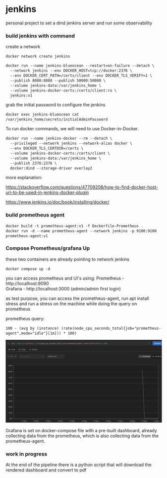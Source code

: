 # jenkins
personal project to set a dind jenkins server and run some observability

### build jenkins with command

create a network
````
docker network create jenkins
````

```
docker run --name jenkins-blueocean --restart=on-failure --detach \
  --network jenkins --env DOCKER_HOST=tcp://docker:2376 \
  --env DOCKER_CERT_PATH=/certs/client --env DOCKER_TLS_VERIFY=1 \
  --publish 8080:8080 --publish 50000:50000 \
  --volume jenkins-data:/var/jenkins_home \
  --volume jenkins-docker-certs:/certs/client:ro \
  jenkins:v1
```
grab the initial password to configure the jenkins

```
docker exec jenkins-blueocean cat /var/jenkins_home/secrets/initialAdminPassword

```

To run docker commands, we will need to use Docker-in-Docker. 

```
docker run --name jenkins-docker --rm --detach \
  --privileged --network jenkins --network-alias docker \
  --env DOCKER_TLS_CERTDIR=/certs \
  --volume jenkins-docker-certs:/certs/client \
  --volume jenkins-data:/var/jenkins_home \
  --publish 2376:2376 \
  docker:dind --storage-driver overlay2
```


more explanation: 

https://stackoverflow.com/questions/47709208/how-to-find-docker-host-uri-to-be-used-in-jenkins-docker-plugin

https://www.jenkins.io/doc/book/installing/docker/

### build prometheus agent

```
docker build -t prometheus-agent:v1 -f Dockerfile-Prometheus .
docker run -d --name prometheus-agent --network jenkins -p 9100:9100 prometheus-agent:v1
```

### Compose Prometheus/grafana Up

these two containers are already pointing to network jenkins

```
docker compose up -d
```

you can access prometheus and UI's using:
Prometheus - http://localhost:9090  
Grafana - http://localhost:3000 (admin/admin first login)

as test purpose, you can access the prometheus-agent, run apt install stress and run a stress on the machine while doing the query on prometheus

prometheus query:
````
100 - (avg by (instance) (rate(node_cpu_seconds_total{job="prometheus-agent",mode="idle"}[1m])) * 100)
````
![result](image.png)

Grafana is set on docker-compose file with a pre-built dashboard, already collecting data from the prometheus, which is also collecting data from the prometheus-agent.


### work in progress
At the end of the pipeline there is a python script that will download the rendered dashboard
and convert to pdf
